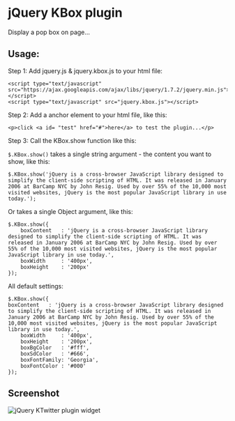 # jQuery KBox plugin

Display a pop box on page...

## Usage:

Step 1: Add jquery.js & jquery.kbox.js to your html file:

	<script type="text/javascript" src="https://ajax.googleapis.com/ajax/libs/jquery/1.7.2/jquery.min.js"></script>
	<script type="text/javascript" src="jquery.kbox.js"></script>

Step 2: Add a anchor element to your html file, like this:

	<p>click <a id= "test" href="#">here</a> to test the plugin...</p>

Step 3: Call the KBox.show function like this:

`$.KBox.show()` takes a single string argument - the content you want to show, like this:

	$.KBox.show('jQuery is a cross-browser JavaScript library designed to simplify the client-side scripting of HTML. It was released in January 2006 at BarCamp NYC by John Resig. Used by over 55% of the 10,000 most visited websites, jQuery is the most popular JavaScript library in use today.');

Or takes a single Object argument, like this:

	$.KBox.show({
		boxContent   : 'jQuery is a cross-browser JavaScript library designed to simplify the client-side scripting of HTML. It was released in January 2006 at BarCamp NYC by John Resig. Used by over 55% of the 10,000 most visited websites, jQuery is the most popular JavaScript library in use today.',
		boxWidth     : '400px',
		boxHeight    : '200px'
	});

All default settings:

	$.KBox.show({
	boxContent   : 'jQuery is a cross-browser JavaScript library designed to simplify the client-side scripting of HTML. It was released in January 2006 at BarCamp NYC by John Resig. Used by over 55% of the 10,000 most visited websites, jQuery is the most popular JavaScript library in use today.',
		boxWidth     : '400px',
		boxHeight    : '200px',
		boxBgColor   : '#fff',
		boxSdColor   : '#666',
		boxFontFamily: 'Georgia',
		boxFontColor : '#000'
	});

## Screenshot

![jQuery KTwitter plugin widget](https://github.com/libuchao/KBox/raw/master/screenshop.jpg)